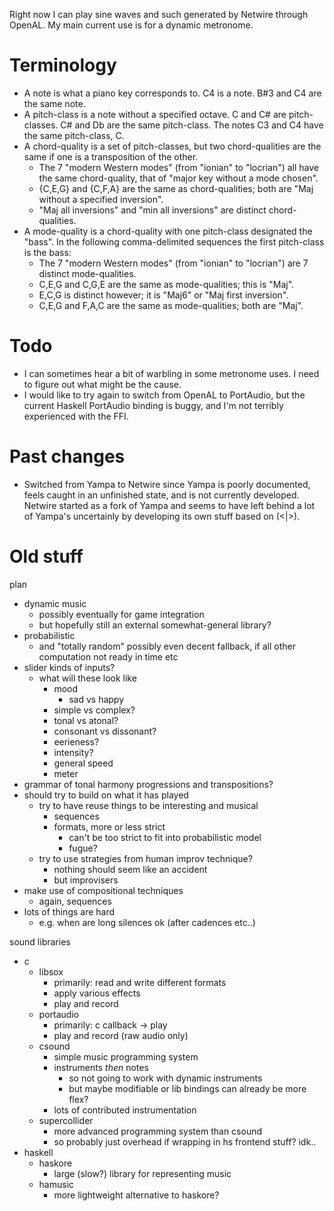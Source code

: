 Right now I can play sine waves and such generated by Netwire
through OpenAL.  My main current use is for a dynamic metronome.

# Terminology

* A note is what a piano key corresponds to.
  C4 is a note. B#3 and C4 are the same note.
* A pitch-class is a note without a specified octave.
  C and C# are pitch-classes. C# and Db are the same pitch-class.
  The notes C3 and C4 have the same pitch-class, C.
* A chord-quality is a set of pitch-classes, but two chord-qualities are
  the same if one is a transposition of the other.
  * The 7 "modern Western modes" (from "ionian" to "locrian") all have the
    same chord-quality, that of "major key without a mode chosen".
  * {C,E,G} and {C,F,A} are the same as chord-qualities;
    both are "Maj without a specified inversion".
  * "Maj all inversions" and "min all inversions" are distinct chord-qualities.
* A mode-quality is a chord-quality with one pitch-class designated the "bass".
  In the following comma-delimited sequences the first pitch-class is the bass:
  * The 7 "modern Western modes" (from "ionian" to "locrian") are 7 distinct
  mode-qualities.
  * C,E,G and C,G,E are the same as mode-qualities; this is "Maj".
  * E,C,G is distinct however; it is "Maj6" or "Maj first inversion".
  * C,E,G and F,A,C are the same as mode-qualities; both are "Maj".

# Todo

* I can sometimes hear a bit of warbling in some metronome uses.
  I need to figure out what might be the cause.
* I would like to try again to switch from OpenAL to PortAudio,
  but the current Haskell PortAudio binding is buggy, and I'm
  not terribly experienced with the FFI.

# Past changes

* Switched from Yampa to Netwire since Yampa
is poorly documented, feels caught in an unfinished state,
and is not currently developed.
Netwire started as a fork of Yampa and seems to have
left behind a lot of Yampa's uncertainly by developing its
own stuff based on (<|>).

# Old stuff

plan
* dynamic music
  * possibly eventually for game integration
  * but hopefully still an external somewhat-general library?
* probabilistic
  * and "totally random" possibly even decent fallback, if all other
    computation not ready in time etc
* slider kinds of inputs?
  * what will these look like
    * mood
      * sad vs happy
    * simple vs complex?
    * tonal vs atonal?
    * consonant vs dissonant?
    * eerieness?
    * intensity?
    * general speed
    * meter
* grammar of tonal harmony progressions and transpositions?
* should try to build on what it has played
  * try to have reuse things to be interesting and musical
    * sequences
    * formats, more or less strict
      * can't be too strict to fit into probabilistic model
      * fugue?
  * try to use strategies from human improv technique?
    * nothing should seem like an accident
    * but improvisers
* make use of compositional techniques
  * again, sequences
* lots of things are hard
  * e.g. when are long silences ok
    (after cadences etc..)

sound libraries
* c
  * libsox
    * primarily: read and write different formats
    * apply various effects
    * play and record
  * portaudio
    * primarily: c callback -> play
    * play and record (raw audio only)
  * csound
    * simple music programming system
    * instruments _then_ notes
      * so not going to work with dynamic instruments
      * but maybe modifiable or lib bindings can already be more flex?
    * lots of contributed instrumentation
  * supercollider
    * more advanced programming system than csound
    * so probably just overhead if wrapping in hs frontend stuff?  idk..
* haskell
  * haskore
    * large (slow?) library for representing music
  * hamusic
    * more lightweight alternative to haskore?
